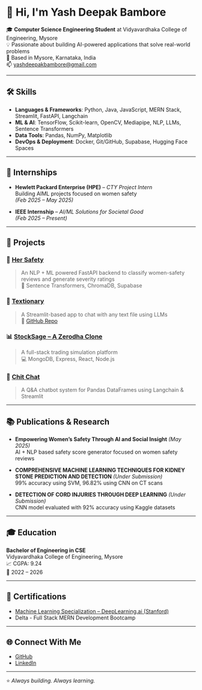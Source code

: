 # 👋 Hi, I'm Yash Deepak Bambore

🎓 **Computer Science Engineering Student** at Vidyavardhaka College of Engineering, Mysore  
💡 Passionate about building AI-powered applications that solve real-world problems  
📍 Based in Mysore, Karnataka, India  
📫 yashdeepakbambore@gmail.com  

---

## 🛠️ Skills

- **Languages & Frameworks**: Python, Java, JavaScript, MERN Stack, Streamlit, FastAPI, Langchain  
- **ML & AI**: TensorFlow, Scikit-learn, OpenCV, Mediapipe, NLP, LLMs, Sentence Transformers  
- **Data Tools**: Pandas, NumPy, Matplotlib  
- **DevOps & Deployment**: Docker, Git/GitHub, Supabase, Hugging Face Spaces  

---

## 🧠 Internships

- **Hewlett Packard Enterprise (HPE)** – *CTY Project Intern*  
  Building AIML projects focused on women safety  
  *(Feb 2025 – May 2025)*

- **IEEE Internship** – *AI/ML Solutions for Societal Good*  
  *(Feb 2025 – Present)*

---

## 🚀 Projects

### 🔐 [Her Safety](https://yashdb18-hersafety.hf.space/docs#/)
> An NLP + ML powered FastAPI backend to classify women-safety reviews and generate severity ratings  
> 🧠 Sentence Transformers, ChromaDB, Supabase

### 📘 [Textionary](https://textionary.onrender.com/)
> A Streamlit-based app to chat with any text file using LLMs  
> 📂 [GitHub Repo](https://github.com/18YashDB10/Textionary)

### 📊 [StockSage – A Zerodha Clone](https://github.com/18YashDB10/StockSage---A-Zerodha-clone)
> A full-stack trading simulation platform  
> 💻 MongoDB, Express, React, Node.js

### 🧾 [Chit Chat](https://github.com/18YashDB10/Chit_Chat)
> A Q&A chatbot system for Pandas DataFrames using Langchain & Streamlit

---

## 📚 Publications & Research

- **Empowering Women’s Safety Through AI and Social Insight** *(May 2025)*  
  AI + NLP based safety score generator focused on women safety reviews

- **COMPREHENSIVE MACHINE LEARNING TECHNIQUES FOR KIDNEY STONE PREDICTION AND DETECTION** *(Under Submission)*  
  99% accuracy using SVM, 96.82% using CNN on CT scans

- **DETECTION OF CORD INJURIES THROUGH DEEP LEARNING** *(Under Submission)*  
  CNN model evaluated with 92% accuracy using Kaggle datasets

---

## 🎓 Education

**Bachelor of Engineering in CSE**  
Vidyavardhaka College of Engineering, Mysore  
📈 CGPA: 9.24  
📅 2022 – 2026

---

## 📄 Certifications

- [Machine Learning Specialization – DeepLearning.ai (Stanford)](https://www.coursera.org/account/accomplishments/specialization/BG3DEZTA0H0Y)  
- Delta - Full Stack MERN Development Bootcamp

---

## 🌐 Connect With Me

- [GitHub](https://github.com/18YashDB10)
- [LinkedIn](https://linkedin.com/in/yash-deepak-bambore-97543725a)

---

⭐ *Always building. Always learning.*
